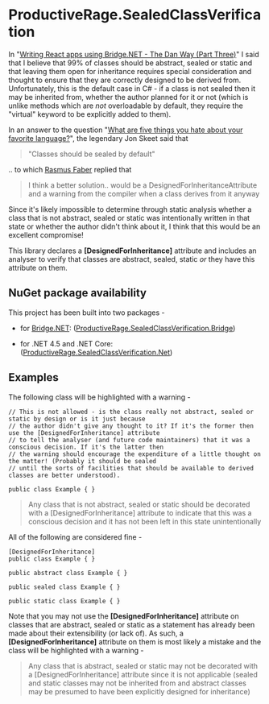 # ProductiveRage.SealedClassVerification

In "[Writing React apps using Bridge.NET - The Dan Way (Part Three)](http://www.productiverage.com/writing-react-apps-using-bridgenet-the-dan-way-part-three)" I said that I believe that 99% of classes should be abstract, sealed or static and that leaving them open for inheritance requires special consideration and thought to ensure that they are correctly designed to be derived from. Unfortunately, this is the default case in C# - if a class is not sealed then it may be inherited from, whether the author planned for it or not (which is unlike methods which are *not* overloadable by default, they require the "virtual" keyword to be explicitly added to them).

In an answer to the question "[What are five things you hate about your favorite language?](http://stackoverflow.com/a/282342/3813189)", the legendary Jon Skeet said that

> "Classes should be sealed by default"

.. to which [Rasmus Faber](http://stackoverflow.com/users/5542/rasmus-faber) replied that 

>  I think a better solution.. would be a DesignedForInheritanceAttribute and a warning from the compiler when a class derives from it anyway

Since it's likely impossible to determine through static analysis whether a class that is not abstract, sealed or static was intentionally written in that state or whether the author didn't think about it, I think that this would be an excellent compromise!

This library declares a **[DesignedForInheritance]** attribute and includes an analyser to verify that classes are abstract, sealed, static *or* they have this attribute on them.

## NuGet package availability

This project has been built into two packages -

* for [Bridge.NET](http://bridge.net/): ([ProductiveRage.SealedClassVerification.Bridge](https://www.nuget.org/packages/ProductiveRage.SealedClassVerification.Bridge))

* for .NET 4.5 and .NET Core: ([ProductiveRage.SealedClassVerification.Net](https://www.nuget.org/packages/ProductiveRage.SealedClassVerification.Net))

## Examples

The following class will be highlighted with a warning -

	// This is not allowed - is the class really not abstract, sealed or static by design or is it just because
	// the author didn't give any thought to it? If it's the former then use the [DesignedForInheritance] attribute
	// to tell the analyser (and future code maintainers) that it was a conscious decision. If it's the latter then
	// the warning should encourage the expenditure of a little thought on the matter! (Probably it should be sealed
	// until the sorts of facilities that should be available to derived classes are better understood).
	
	public class Example { }
	
> Any class that is not abstract, sealed or static should be decorated with a [DesignedForInheritance] attribute to indicate that this was a conscious decision and it has not been left in this state unintentionally
	
All of the following are considered fine -

	[DesignedForInheritance]
	public class Example { }

	public abstract class Example { }

	public sealed class Example { }

	public static class Example { }

Note that you may not use the **[DesignedForInheritance]** attribute on classes that are abstract, sealed or static as a statement has already been made about their extensibility (or lack of). As such, a **[DesignedForInheritance]** attribute on them is most likely a mistake and the class will be highlighted with a warning -

> Any class that is abstract, sealed or static may not be decorated with a [DesignedForInheritance] attribute since it is not applicable (sealed and static classes may not be inherited from and abstract classes may be presumed to have been explicitly designed for inheritance)